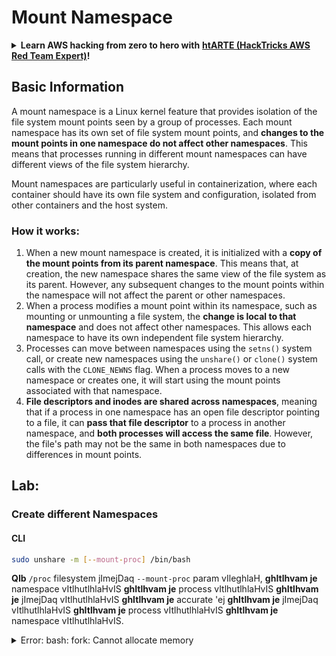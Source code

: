 # Mount Namespace

<details>

<summary><strong>Learn AWS hacking from zero to hero with</strong> <a href="https://training.hacktricks.xyz/courses/arte"><strong>htARTE (HackTricks AWS Red Team Expert)</strong></a><strong>!</strong></summary>

Other ways to support HackTricks:

* If you want to see your **company advertised in HackTricks** or **download HackTricks in PDF** Check the [**SUBSCRIPTION PLANS**](https://github.com/sponsors/carlospolop)!
* Get the [**official PEASS & HackTricks swag**](https://peass.creator-spring.com)
* Discover [**The PEASS Family**](https://opensea.io/collection/the-peass-family), our collection of exclusive [**NFTs**](https://opensea.io/collection/the-peass-family)
* **Join the** 💬 [**Discord group**](https://discord.gg/hRep4RUj7f) or the [**telegram group**](https://t.me/peass) or **follow** us on **Twitter** 🐦 [**@carlospolopm**](https://twitter.com/hacktricks_live)**.**
* **Share your hacking tricks by submitting PRs to the** [**HackTricks**](https://github.com/carlospolop/hacktricks) and [**HackTricks Cloud**](https://github.com/carlospolop/hacktricks-cloud) github repos.

</details>

## Basic Information

A mount namespace is a Linux kernel feature that provides isolation of the file system mount points seen by a group of processes. Each mount namespace has its own set of file system mount points, and **changes to the mount points in one namespace do not affect other namespaces**. This means that processes running in different mount namespaces can have different views of the file system hierarchy.

Mount namespaces are particularly useful in containerization, where each container should have its own file system and configuration, isolated from other containers and the host system.

### How it works:

1. When a new mount namespace is created, it is initialized with a **copy of the mount points from its parent namespace**. This means that, at creation, the new namespace shares the same view of the file system as its parent. However, any subsequent changes to the mount points within the namespace will not affect the parent or other namespaces.
2. When a process modifies a mount point within its namespace, such as mounting or unmounting a file system, the **change is local to that namespace** and does not affect other namespaces. This allows each namespace to have its own independent file system hierarchy.
3. Processes can move between namespaces using the `setns()` system call, or create new namespaces using the `unshare()` or `clone()` system calls with the `CLONE_NEWNS` flag. When a process moves to a new namespace or creates one, it will start using the mount points associated with that namespace.
4. **File descriptors and inodes are shared across namespaces**, meaning that if a process in one namespace has an open file descriptor pointing to a file, it can **pass that file descriptor** to a process in another namespace, and **both processes will access the same file**. However, the file's path may not be the same in both namespaces due to differences in mount points.

## Lab:

### Create different Namespaces

#### CLI
```bash
sudo unshare -m [--mount-proc] /bin/bash
```
**QIb** `/proc` filesystem jImejDaq `--mount-proc` param vIleghlaH, **ghItlhvam je** namespace vItlhutlhlaHvIS **ghItlhvam je** process vItlhutlhlaHvIS **ghItlhvam je** jImejDaq vItlhutlhlaHvIS **ghItlhvam je** accurate 'ej **ghItlhvam je** jImejDaq vItlhutlhlaHvIS **ghItlhvam je** process vItlhutlhlaHvIS **ghItlhvam je** namespace vItlhutlhlaHvIS.

<details>

<summary>Error: bash: fork: Cannot allocate memory</summary>

`unshare` `-f` option vIleghlaHghach, Linux jImejDaq vItlhutlhlaHvIS **ghItlhvam je** PID (Process ID) namespace vItlhutlhlaHvIS. **ghItlhvam je** jImejDaq 'ej **ghItlhvam je** jImejDaq vItlhutlhlaHvIS **ghItlhvam je** jImejDaq vItlhutlhlaHvIS **ghItlhvam je** PID namespace vItlhutlhlaHvIS.

1. **QaH Explanation**:
- Linux jImejDaq vItlhutlhlaHvIS `unshare` system call vIleghlaH, jImejDaq vItlhutlhlaHvIS **ghItlhvam je** namespace vItlhutlhlaHvIS. 'ach, jImejDaq vItlhutlhlaHvIS namespace vItlhutlhlaHvIS **ghItlhvam je** process vItlhutlhlaHvIS; 'ej **ghItlhvam je** child process vItlhutlhlaHvIS.
- `%unshare -p /bin/bash%` vIleghlaHghach `/bin/bash` jImejDaq vItlhutlhlaHvIS `unshare` jImejDaq vItlhutlhlaHvIS. vaj 'ach, `/bin/bash` 'ej **ghItlhvam je** child process vItlhutlhlaHvIS **ghItlhvam je** original PID namespace vItlhutlhlaHvIS.
- jImejDaq vItlhutlhlaHvIS namespace vItlhutlhlaHvIS **ghItlhvam je** child process vItlhutlhlaHvIS PID 1 vItlhutlhlaHvIS. vaj, jImejDaq vItlhutlhlaHvIS process vItlhutlhlaHvIS, PID 1 vItlhutlhlaHvIS **ghItlhvam je** 'ej **ghItlhvam je** process vItlhutlhlaHvIS, PID 1 vItlhutlhlaHvIS **ghItlhvam je** 'ej **ghItlhvam je** process vItlhutlhlaHvIS, PID 1 vItlhutlhlaHvIS **ghItlhvam je** 'ej **ghItlhvam je** process vItlhutlhlaHvIS, PID 1 vItlhutlhlaHvIS **ghItlhvam je** 'ej **ghItlhvam je** process vItlhutlhlaHvIS, PID 1 vItlhutlhlaHvIS **ghItlhvam je** 'ej **ghItlhvam je** process vItlhutlhlaHvIS, PID 1 vItlhutlhlaHvIS **ghItlhvam je** 'ej **ghItlhvam je** process vItlhutlhlaHvIS, PID 1 vItlhutlhlaHvIS **ghItlhvam je** 'ej **ghItlhvam je** process vItlhutlhlaHvIS, PID 1 vItlhutlhlaHvIS **ghItlhvam je** 'ej **ghItlhvam je** process vItlhutlhlaHvIS, PID 1 vItlhutlhlaHvIS **ghItlhvam je** 'ej **ghItlhvam je** process vItlhutlhlaHvIS, PID 1 vItlhutlhlaHvIS **ghItlhvam je** 'ej **ghItlhvam je** process vItlhutlhlaHvIS, PID 1 vItlhutlhlaHvIS **ghItlhvam je** 'ej **ghItlhvam je** process vItlhutlhlaHvIS, PID 1 vItlhutlhlaHvIS **ghItlhvam je** 'ej **ghItlhvam je** process vItlhutlhlaHvIS, PID 1 vItlhutlhlaHvIS **ghItlhvam je** 'ej **ghItlhvam je** process vItlhutlhlaHvIS, PID 1 vItlhutlhlaHvIS **ghItlhvam je** 'ej **ghItlhvam je** process vItlhutlhlaHvIS, PID 1 vItlhutlhlaHvIS **ghItlhvam je** 'ej **ghItlhvam je** process vItlhutlhlaHvIS, PID 1 vItlhutlhlaHvIS **ghItlhvam je** 'ej **ghItlhvam je** process vItlhutlhlaHvIS, PID 1 vItlhutlhlaHvIS **ghItlhvam je** 'ej **ghItlhvam je** process vItlhutlhlaHvIS, PID 1 vItlhutlhlaHvIS **ghItlhvam je** 'ej **ghItlhvam je** process vItlhutlhlaHvIS, PID 1 vItlhutlhlaHvIS **ghItlhvam je** 'ej **ghItlhvam je** process vItlhutlhlaHvIS, PID 1 vItlhutlhlaHvIS **ghItlhvam je** 'ej **ghItlhvam je** process vItlhutlhlaHvIS, PID 1 vItlhutlhlaHvIS **ghItlhvam je** 'ej **ghItlhvam je** process vItlhutlhlaHvIS, PID 1 vItlhutlhlaHvIS **ghItlhvam je** 'ej **ghItlhvam je** process vItlhutlhlaHvIS, PID 1 vItlhutlhlaHvIS **ghItlhvam je** 'ej **ghItlhvam je** process vItlhutlhlaHvIS, PID 1 vItlhutlhlaHvIS **ghItlhvam je** 'ej **ghItlhvam je** process vItlhutlhlaHvIS, PID 1 vItlhutlhlaHvIS **ghItlhvam je** 'ej **ghItlhvam je** process vItlhutlhlaHvIS, PID 1 vItlhutlhlaHvIS **ghItlhvam je** 'ej **ghItlhvam je** process vItlhutlhlaHvIS, PID 1 vItlhutlhlaHvIS **ghItlhvam je** 'ej **ghItlhvam je** process vItlhutlhlaHvIS, PID 1 vItlhutlhlaHvIS **ghItlhvam je** 'ej **ghItlhvam je** process vItlhutlhlaHvIS, PID 1 vItlhutlhlaHvIS **ghItlhvam je** 'ej **ghItlhvam je** process vItlhutlhlaHvIS, PID 1 vItlhutlhlaHvIS **ghItlhvam je** 'ej **ghItlhvam je** process vItlhutlhlaHvIS, PID 1 vItlhutlhlaHvIS **ghItlhvam je** 'ej **ghItlhvam je** process vItlhutlhlaHvIS, PID 1 vItlhutlhlaHvIS **ghItlhvam je** 'ej **ghItlhvam je** process vItlhutlhlaHvIS, PID 1 vItlhutlhlaHvIS **ghItlhvam je** 'ej **ghItlhvam je** process vItlhutlhlaHvIS, PID 1 vItlhutlhlaHvIS **ghItlhvam je** 'ej **ghItlhvam je** process vItlhutlhlaHvIS, PID 1 vItlhutlhlaHvIS **ghItlhvam je** 'ej **ghItlhvam je** process vItlhutlhlaHvIS, PID 1 vItlhutlhlaHvIS **ghItlhvam je** 'ej **ghItlhvam je** process vItlhutlhlaHvIS, PID 1 vItlhutlhlaHvIS **ghItlhvam je** 'ej **ghItlhvam je** process vItlhutlhlaHvIS, PID 1 vItlhutlhlaHvIS **ghItlhvam je** 'ej **ghItlhvam je** process vItlhutlhlaHvIS, PID 1 vItlhutlhlaHvIS **ghItlhvam je** 'ej **ghItlhvam je** process vItlhutlhlaHvIS, PID 1 vItlhutlhlaHvIS **ghItlhvam je** 'ej **ghItlhvam je** process vItlhutlhlaHvIS, PID 1 vItlhutlhlaHvIS **ghItlhvam je** 'ej **ghItlhvam je** process vItlhutlhlaHvIS, PID 1 vItlhutlhlaHvIS **ghItlhvam je** 'ej **ghItlhvam je** process vItlhutlhlaHvIS, PID 1 vItlhutlhlaHvIS **ghItlhvam je** 'ej **ghItlhvam je** process vItlhutlhlaHvIS, PID 1 vItlhutlhlaHvIS **ghItlhvam je** 'ej **ghItlhvam je** process vItlhutlhlaHvIS, PID 1 vItlhutlhlaHvIS **ghItlhvam je** 'ej **ghItlhvam je** process vItlhutlhlaHvIS, PID 1 vItlhutlhlaHvIS **ghItlhvam je** 'ej **ghItlhvam je** process vItlhutlhlaHvIS, PID 1 vItlhutlhlaHvIS **ghItlhvam je** 'ej **ghItlhvam je** process vItlhutlhlaHvIS, PID 1 vItlhutlhlaHvIS **ghItlhvam je** 'ej **ghItlhvam je** process vItlhutlhlaHvIS, PID 1 vItlhutlhlaHvIS **ghItlhvam je** 'ej **ghItlhvam je** process vItlhutlhlaHvIS, PID 1 vItlhutlhlaHvIS **ghItlhvam je** 'ej **ghItlhvam je** process vItlhutlhlaHvIS, PID 1 vItlhutlhlaHvIS **ghItlhvam je** 'ej **ghItlhvam je** process vItlhutlhlaHvIS, PID 1 vItlhutlhlaHvIS **ghItlhvam je** 'ej **ghItlhvam je** process vItlhutlhlaHvIS, PID 1 vItlhutlhlaHvIS **ghItlhvam je** 'ej **ghItlhvam je** process vItlhutlhlaHvIS, PID 1 vItlhutlhlaHvIS **ghItlhvam je** 'ej **ghItlhvam je** process vItlhutlhlaHvIS, PID 1 vItlhutlhlaHvIS **ghItlhvam je** 'ej **ghItlhvam je** process vItlhutlhlaHvIS, PID 1 vItlhutlhlaHvIS **ghItlhvam je** 'ej **ghItlhvam je** process vItlhutlhlaHvIS, PID 1 vItlhutlhlaHvIS **ghItlhvam je** 'ej **ghItlhvam je** process vItlhutlhlaHvIS, PID 1 vItlhutlhlaHvIS **ghItlhvam je** 'ej **ghItlhvam je** process vItlhutlhlaHvIS, PID 1 vItlhutlhlaHvIS **ghItlhvam je** 'ej **ghItlhvam je** process vItlhutlhlaHvIS, PID 1 vItlhutlhlaHvIS **ghItlhvam je** 'ej **ghItlhvam je** process vItlhutlhlaHvIS, PID 1 vItlhutlhlaHvIS **ghItlhvam je** 'ej **ghItlhvam je** process vItlhutlhlaHvIS, PID 1 vItlhutlhlaHvIS **ghItlhvam je** 'ej **ghItlhvam je** process vItlhutlhlaHvIS, PID 1 vItlhutlhlaHvIS **ghItlhvam je** 'ej **ghItlhvam je** process vItlhutlhlaHvIS, PID 1 vItlhutlhlaHvIS **ghItlhvam je** 'ej **ghItlhvam je** process vItlhutlhlaHvIS, PID 1 vItlhutlhlaHvIS **ghItlhvam je** 'ej **ghItlhvam je** process vItlhutlhlaHvIS, PID 1 vItlhutlhlaHvIS **ghItlhvam je** 'ej **ghItlhvam je** process vItlhutlhlaHvIS, PID 1 vItlhutlhlaHvIS **ghItlhvam je** 'ej **ghItlhvam je** process vItlhutlhlaHvIS, PID 1 vItlhutlhlaHvIS **ghItlhvam je** 'ej **ghItlhvam je** process vItlhutlhlaHvIS, PID 1 vItlhutlhlaHvIS **
```bash
docker run -ti --name ubuntu1 -v /usr:/ubuntu1 ubuntu bash
```
### &#x20;Check which namespace is your process in

#### English Translation

### &#x20;QaStaHvIS namespace vItlhutlh

#### Klingon Translation

### &#x20;QaStaHvIS namespace vItlhutlh
```bash
ls -l /proc/self/ns/mnt
lrwxrwxrwx 1 root root 0 Apr  4 20:30 /proc/self/ns/mnt -> 'mnt:[4026531841]'
```
### Qapvam namespace 'ej

{% code overflow="wrap" %}
```bash
sudo find /proc -maxdepth 3 -type l -name mnt -exec readlink {} \; 2>/dev/null | sort -u
# Find the processes with an specific namespace
sudo find /proc -maxdepth 3 -type l -name mnt -exec ls -l  {} \; 2>/dev/null | grep <ns-number>
```
{% endcode %}

### Qa'vam vItlhutlh

{% code-tabs %}
{% code-tabs-item title="C++" %}
```cpp
#define _GNU_SOURCE
#include <stdio.h>
#include <stdlib.h>
#include <sched.h>
#include <unistd.h>
#include <sys/mount.h>

#define STACK_SIZE (1024 * 1024)

static char child_stack[STACK_SIZE];

int child_function(void *arg) {
    printf("### Inside the child namespace ###\n");
    system("ls /"); // Run any command inside the child namespace
    return 0;
}

int main() {
    printf("### Before creating the child namespace ###\n");
    int child_pid = clone(child_function, child_stack + STACK_SIZE, CLONE_NEWNS | SIGCHLD, NULL);
    if (child_pid == -1) {
        perror("clone");
        return 1;
    }
    printf("### After creating the child namespace ###\n");
    sleep(1); // Wait for the child process to finish
    return 0;
}
```
{% endcode-tabs-item %}
{% endcode-tabs %}

To enter inside a mount namespace, we can use the `clone()` system call with the `CLONE_NEWNS` flag. This will create a new child process with its own mount namespace. The `SIGCHLD` flag is used to automatically reap the child process after it exits.

In the example code above, we define a `child_function()` that will be executed inside the child namespace. We print a message to indicate that we are inside the child namespace and then run any command using the `system()` function.

To run the code, compile it using `gcc` and execute the resulting binary:

```bash
gcc -o mount_namespace mount_namespace.c
./mount_namespace
```

You will see the output of the command executed inside the child namespace.
```bash
nsenter -m TARGET_PID --pid /bin/bash
```
**qaStaHvIS** **root** **ghItlh** **namespace** **process** **bIquv**. **'ej** **'oH** **namespace** **'e'** **ghItlh** **descriptor** **bIquv** **(vaj** `/proc/self/ns/mnt` **laH**).

**vItlhutlh** **mounts** **jatlh** **namespace** **Dochmey** **qay'** **ghItlh** **information** **Sop** **'e'** **ghItlh** **accessible** **bIquv**.

### **Something** **Mount**
```bash
# Generate new mount ns
unshare -m /bin/bash
mkdir /tmp/mount_ns_example
mount -t tmpfs tmpfs /tmp/mount_ns_example
mount | grep tmpfs # "tmpfs on /tmp/mount_ns_example"
echo test > /tmp/mount_ns_example/test
ls /tmp/mount_ns_example/test # Exists

# From the host
mount | grep tmpfs # Cannot see "tmpfs on /tmp/mount_ns_example"
ls /tmp/mount_ns_example/test # Doesn't exist
```
## References
* [https://stackoverflow.com/questions/44666700/unshare-pid-bin-bash-fork-cannot-allocate-memory](https://stackoverflow.com/questions/44666700/unshare-pid-bin-bash-fork-cannot-allocate-memory)


<details>

<summary><strong>Learn AWS hacking from zero to hero with</strong> <a href="https://training.hacktricks.xyz/courses/arte"><strong>htARTE (HackTricks AWS Red Team Expert)</strong></a><strong>!</strong></summary>

Other ways to support HackTricks:

* If you want to see your **company advertised in HackTricks** or **download HackTricks in PDF** Check the [**SUBSCRIPTION PLANS**](https://github.com/sponsors/carlospolop)!
* Get the [**official PEASS & HackTricks swag**](https://peass.creator-spring.com)
* Discover [**The PEASS Family**](https://opensea.io/collection/the-peass-family), our collection of exclusive [**NFTs**](https://opensea.io/collection/the-peass-family)
* **Join the** 💬 [**Discord group**](https://discord.gg/hRep4RUj7f) or the [**telegram group**](https://t.me/peass) or **follow** us on **Twitter** 🐦 [**@carlospolopm**](https://twitter.com/hacktricks_live)**.**
* **Share your hacking tricks by submitting PRs to the** [**HackTricks**](https://github.com/carlospolop/hacktricks) and [**HackTricks Cloud**](https://github.com/carlospolop/hacktricks-cloud) github repos.

</details>
